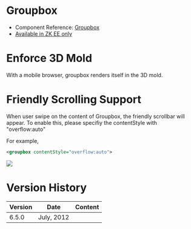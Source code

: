 # Groupbox

- Component Reference:
  [Groupbox](ZK_Component_Reference/Containers/Groupbox)
- [Available in ZK EE only](http://www.zkoss.org/product/edition.dsp)

# Enforce 3D Mold

With a mobile browser, groupbox renders itself in the 3D mold.

# Friendly Scrolling Support

When user swipe on the content of Groupbox, the friendly scrollbar will
appear. To enable this, please specifiy the contentStyle with
"overflow:auto"

For example,

``` xml
<groupbox contentStyle="overflow:auto">
```

![](images/Groupbox_Tablet_Scrolling_Example.png)

# Version History

| Version | Date       | Content |
|---------|------------|---------|
| 6.5.0   | July, 2012 |         |
